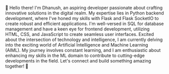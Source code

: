 👋 Hello there! I'm Dhanush, an aspiring developer passionate about crafting innovative solutions in the digital realm. My expertise lies in Python backend development, where I've honed my skills with Flask and Flask SocketIO to create robust and efficient applications. I'm well-versed in SQL for database management and have a keen eye for frontend development, utilizing HTML, CSS, and JavaScript to create seamless user interfaces. Excited about the intersection of technology and intelligence, I am currently delving into the exciting world of Artificial Intelligence and Machine Learning (AIML). My journey involves constant learning, and I am enthusiastic about enhancing my skills in the ML domain to contribute to cutting-edge developments in the field. Let's connect and build something amazing together! 🚀
